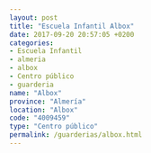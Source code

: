 ```yaml
---
layout: post
title: "Escuela Infantil Albox"
date: 2017-09-20 20:57:05 +0200
categories:
- Escuela Infantil
- almeria
- albox
- Centro público
- guarderia
name: "Albox"
province: "Almería"
location: "Albox"
code: "4009459"
type: "Centro público"
permalink: /guarderias/albox.html
---
```

